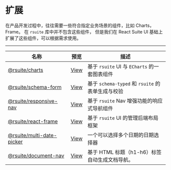 # 扩展

在产品开发过程中，往往需要一些符合指定业务场景的组件，比如 Charts，Frame。 在 `rsuite` 库中并不包含这些组件， 但是我们在 React Suite UI 基础上扩展了这些组件，可以根据需求使用。

---

| 名称                                           | 预览                           | 描述                                             |
| ---------------------------------------------- | ------------------------------ | ------------------------------------------------ |
| [@rsuite/charts][charts]                       | [View][charts-docs]            | 基于 `rsuite` UI 与 `ECharts` 的一套图表组件     |
| [@rsuite/schema-form][schema-form]             | [View][schema-form-docs]       | 基于 `schema-typed` 和 `rsuite` 的表单生成与校验 |
| [@rsuite/responsive-nav][nav]                  | [View][nav-docs]               | 基于 `rsuite` Nav 增强功能的响应式导航组件       |
| [@rsuite/react-frame][frame]                   | [View][frame-docs]             | 基于 `rsuite` UI 的管理后端布局框架              |
| [@rsuite/multi-date-picker][multi-date-picker] | [View][multi-date-picker-docs] | 一个可以选择多个日期的日期选择器                 |
| [@rsuite/document-nav][document-nav]           | [View][document-nav-docs]      | 基于 HTML 标题（h1-h6）标签自动生成文档导航。    |

[schema-form]: https://github.com/rsuite/schema-form
[schema-form-docs]: https://rsuite.github.io/schema-form/
[charts]: https://github.com/rsuite/charts
[charts-docs]: https://charts.rsuitejs.com/
[nav]: https://github.com/rsuite/responsive-nav
[nav-docs]: https://rsuite.github.io/responsive-nav/
[frame]: https://github.com/rsuite/react-frame
[frame-docs]: https://rsuite.github.io/react-frame/
[multi-date-picker]: https://github.com/rsuite/multi-date-picker
[multi-date-picker-docs]: https://rsuite.github.io/multi-date-picker
[document-nav]: https://github.com/rsuite/document-nav
[document-nav-docs]: https://rsuite.github.io/document-nav/
